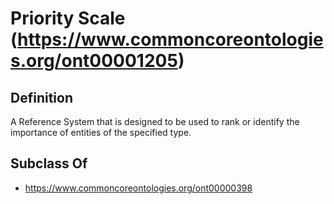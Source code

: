 # Priority Scale (https://www.commoncoreontologies.org/ont00001205)

## Definition
A Reference System that is designed to be used to rank or identify the importance of entities of the specified type.

## Subclass Of
- https://www.commoncoreontologies.org/ont00000398

